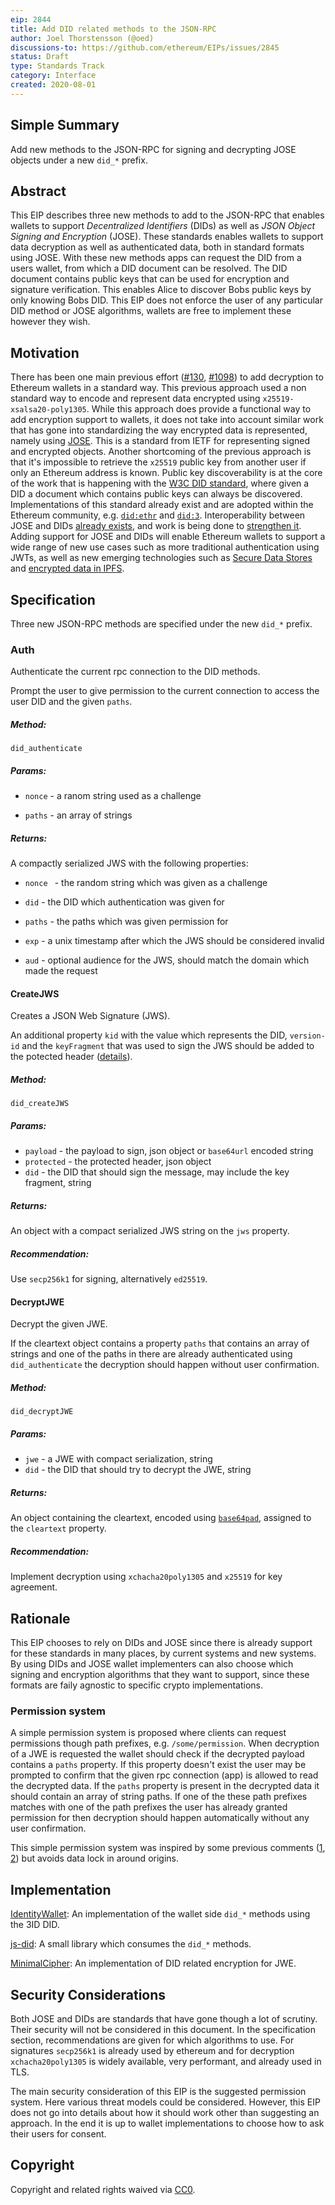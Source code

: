 ```yaml
---
eip: 2844
title: Add DID related methods to the JSON-RPC
author: Joel Thorstensson (@oed)
discussions-to: https://github.com/ethereum/EIPs/issues/2845
status: Draft
type: Standards Track
category: Interface
created: 2020-08-01
---
```


## Simple Summary
Add new methods to the JSON-RPC for signing and decrypting JOSE objects under a new `did_*` prefix.

## Abstract
This EIP describes three new methods to add to the JSON-RPC that enables wallets to support *Decentralized Identifiers* (DIDs) as well as *JSON Object Signing and Encryption* (JOSE). These standards enables wallets to support data decryption as well as authenticated data, both in standard formats using JOSE. With these new methods apps can request the DID from a users wallet, from which a DID document can be resolved. The DID document contains public keys that can be used for encryption and signature verification. This enables Alice to discover Bobs public keys by only knowing Bobs DID. This EIP does not enforce the user of any particular DID method or JOSE algorithms, wallets are free to implement these however they wish.

## Motivation
There has been one main previous effort ([#130](https://github.com/ethereum/EIPs/issues/130), [#1098](https://github.com/ethereum/EIPs/pull/1098)) to add decryption to Ethereum wallets in a standard way. This previous approach used a non standard way to encode and represent data encrypted using `x25519-xsalsa20-poly1305`. While this approach does provide a functional way to add encryption support to wallets, it does not take into account similar work that has gone into standardizing the way encrypted data is represented, namely using [JOSE](https://datatracker.ietf.org/wg/jose/documents/). This is a standard from IETF for representing signed and encrypted objects. Another shortcoming of the previous approach is that it's impossible to retrieve the `x25519` public key from another user if only an Ethereum address is known. Public key discoverability is at the core of the work that is happening with the [W3C DID standard](https://w3c.github.io/did-core), where given a DID a document which contains public keys can always be discovered. Implementations of this standard already exist and are adopted within the Ethereum community, e.g. [`did:ethr`](https://github.com/decentralized-identity/ethr-did-resolver/) and [`did:3`](https://github.com/3box/3id-resolver). Interoperability between JOSE and DIDs [already exists](https://github.com/decentralized-identity/did-jwt), and work is being done to [strengthen it](https://github.com/decentralized-identity/did-jose-extensions). Adding support for JOSE and DIDs will enable Ethereum wallets to support a wide range of new use cases such as more traditional authentication using JWTs, as well as new emerging technologies such as [Secure Data Stores](https://identity.foundation/secure-data-store/) and [encrypted data in IPFS](https://github.com/ipld/specs/pull/269).

## Specification
Three new JSON-RPC methods are specified under the new `did_*` prefix.

### Auth

Authenticate the current rpc connection to the DID methods.

Prompt the user to give permission to the current connection to access the user DID and the given `paths`.

##### Method: 

`did_authenticate`

##### Params:

* `nonce` - a ranom string used as a challenge

* `paths` - an array of strings

##### Returns:

A compactly serialized JWS with the following properties:

* `nonce ` - the random string which was given as a challenge

* `did` - the DID which authentication was given for
* `paths` - the paths which was given permission for
* `exp` - a unix timestamp after which the JWS should be considered invalid
* `aud` - optional audience for the JWS, should match the domain which made the request



#### CreateJWS

Creates a JSON Web Signature (JWS).

An additional property `kid` with the value which represents the DID, `version-id` and the `keyFragment` that was used to sign the JWS should be added to the potected header ([details](https://github.com/decentralized-identity/did-jose-extensions/issues/2)).

##### Method:

`did_createJWS`

##### Params:

* `payload` - the payload to sign, json object or `base64url` encoded string
* `protected` - the protected header, json object
* `did` - the DID that should sign the message, may include the key fragment, string

##### Returns:

An object with a compact serialized JWS string on the `jws` property.

##### Recommendation:

Use `secp256k1` for signing, alternatively `ed25519`.



#### DecryptJWE

Decrypt the given JWE.

If the cleartext object contains a property `paths` that contains an array of strings and one of the paths in there are already authenticated using `did_authenticate` the decryption should happen without user confirmation.

##### Method: 

`did_decryptJWE`

##### Params:

* `jwe` - a JWE with compact serialization, string
* `did` - the DID that should try to decrypt the JWE, string

##### Returns:

An object containing the cleartext, encoded using [`base64pad`](https://github.com/multiformats/multibase), assigned to the `cleartext` property.

##### Recommendation:

Implement decryption using `xchacha20poly1305` and `x25519` for key agreement.



## Rationale
This EIP chooses to rely on DIDs and JOSE since there is already support for these standards in many places, by current systems and new systems. By using DIDs and JOSE wallet implementers can also choose which signing and encryption algorithms that they want to support, since these formats are faily agnostic to specific crypto implementations.

### Permission system

A simple permission system is proposed where clients can request permissions though path prefixes, e.g. `/some/permission`. When decryption of a JWE is requested the wallet should check if the decrypted payload contains a `paths` property. If this property doesn't exist the user may be prompted to confirm that the given rpc connection (app) is allowed to read the decrypted data. If the `paths` property is present in the decrypted data it should contain an array of string paths. If one of the these path prefixes matches with one of the path prefixes the user has already granted permission for then decryption should happen automatically without any user confirmation.

This simple permission system was inspired by some previous comments ([1](https://github.com/ethereum/EIPs/issues/130#issuecomment-329770999), [2](https://medium.com/@wighawag/3-proposals-for-making-web3-a-better-experience-974f97765700)) but avoids data lock in around origins.

## Implementation

[IdentityWallet](https://github.com/3box/identity-wallet-js/): An implementation of the wallet side `did_*` methods using the 3ID DID.

[js-did](https://github.com/ceramicnetwork/js-did): A small library which consumes the `did_*` methods.

[MinimalCipher](https://github.com/digitalbazaar/minimal-cipher): An implementation of DID related encryption for JWE.

## Security Considerations

Both JOSE and DIDs are standards that have gone though a lot of scrutiny. Their security will not be considered in this document. In the specification section, recommendations are given for which algorithms to use. For signatures `secp256k1` is already used by ethereum and for decryption `xchacha20poly1305` is widely available, very performant, and already used in TLS.

The main security consideration of this EIP is the suggested permission system. Here various threat models could be considered. However, this EIP does not go into details about how it should work other than suggesting an approach. In the end it is up to wallet implementations to choose how to ask their users for consent.

## Copyright
Copyright and related rights waived via [CC0](https://creativecommons.org/publicdomain/zero/1.0/).
